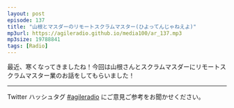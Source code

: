 ```yaml
---
layout: post
episode: 137
title: "山根とマスダーのリモートスクラムマスター(ひよってんじゃねえよ)"
mp3url: https://agileradio.github.io/media100/ar_137.mp3
mp3size: 19788841
tags: [Radio]
---
```


最近、寒くなってきましたね！今回は山根さんとスクラムマスダーにリモートスクラムマスター業のお話をしてもらいました！

---

Twitter ハッシュタグ [#agileradio](https://twitter.com/intent/tweet?hashtags=agileradio) にご意見ご参考をお聞かせください。
